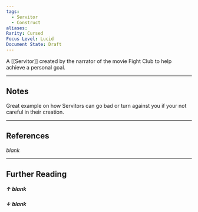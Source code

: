 ```yaml
---
tags:
  - Servitor
  - Construct
aliases: 
Rarity: Cursed
Focus Level: Lucid
Document State: Draft
---
```

A [[Servitor]] created by the narrator of the movie Fight Club to help achieve a personal goal. 
- - -
## Notes
Great example on how Servitors can go bad or turn against you if your not careful in their creation.
- - -
## References
_blank_
- - - 
## Further Reading
##### ↑ _blank_
##### ↓ _blank_
